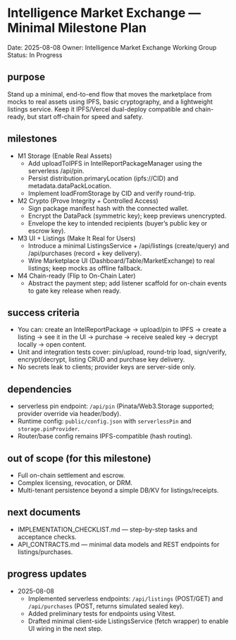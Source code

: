# Intelligence Market Exchange — Minimal Milestone Plan

Date: 2025-08-08
Owner: Intelligence Market Exchange Working Group
Status: In Progress

## purpose
Stand up a minimal, end-to-end flow that moves the marketplace from mocks to real assets using IPFS, basic cryptography, and a lightweight listings service. Keep it IPFS/Vercel dual-deploy compatible and chain-ready, but start off-chain for speed and safety.

## milestones
- M1 Storage (Enable Real Assets)
  - Add uploadToIPFS in IntelReportPackageManager using the serverless /api/pin.
  - Persist distribution.primaryLocation (ipfs://CID) and metadata.dataPackLocation.
  - Implement loadFromStorage by CID and verify round-trip.
- M2 Crypto (Prove Integrity + Controlled Access)
  - Sign package manifest hash with the connected wallet.
  - Encrypt the DataPack (symmetric key); keep previews unencrypted.
  - Envelope the key to intended recipients (buyer’s public key or escrow key).
- M3 UI + Listings (Make It Real for Users)
  - Introduce a minimal ListingsService + /api/listings (create/query) and /api/purchases (record + key delivery).
  - Wire Marketplace UI (Dashboard/Table/MarketExchange) to real listings; keep mocks as offline fallback.
- M4 Chain-ready (Flip to On-Chain Later)
  - Abstract the payment step; add listener scaffold for on-chain events to gate key release when ready.

## success criteria
- You can: create an IntelReportPackage → upload/pin to IPFS → create a listing → see it in the UI → purchase → receive sealed key → decrypt locally → open content.
- Unit and integration tests cover: pin/upload, round-trip load, sign/verify, encrypt/decrypt, listing CRUD and purchase key delivery.
- No secrets leak to clients; provider keys are server-side only.

## dependencies
- serverless pin endpoint: `/api/pin` (Pinata/Web3.Storage supported; provider override via header/body).
- Runtime config: `public/config.json` with `serverlessPin` and `storage.pinProvider`.
- Router/base config remains IPFS-compatible (hash routing).

## out of scope (for this milestone)
- Full on-chain settlement and escrow.
- Complex licensing, revocation, or DRM.
- Multi-tenant persistence beyond a simple DB/KV for listings/receipts.

## next documents
- IMPLEMENTATION_CHECKLIST.md — step-by-step tasks and acceptance checks.
- API_CONTRACTS.md — minimal data models and REST endpoints for listings/purchases.

## progress updates

- 2025-08-08
  - Implemented serverless endpoints: `/api/listings` (POST/GET) and `/api/purchases` (POST, returns simulated sealed key).
  - Added preliminary tests for endpoints using Vitest.
  - Drafted minimal client-side ListingsService (fetch wrapper) to enable UI wiring in the next step.
